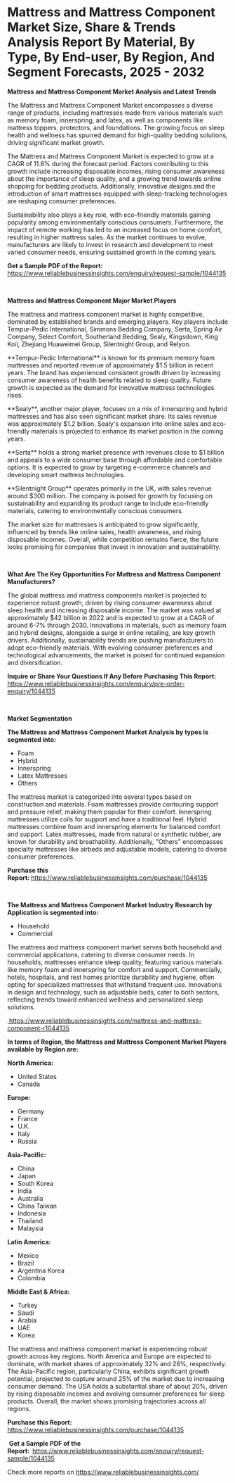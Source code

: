 <p><h1>Mattress and Mattress Component Market Size, Share & Trends Analysis Report By Material, By Type, By End-user, By Region, And Segment Forecasts, 2025 - 2032</h1></p><p><strong>Mattress and Mattress Component Market Analysis and Latest Trends</strong></p>
<p><p>The Mattress and Mattress Component Market encompasses a diverse range of products, including mattresses made from various materials such as memory foam, innerspring, and latex, as well as components like mattress toppers, protectors, and foundations. The growing focus on sleep health and wellness has spurred demand for high-quality bedding solutions, driving significant market growth. </p><p>The Mattress and Mattress Component Market is expected to grow at a CAGR of 11.8% during the forecast period. Factors contributing to this growth include increasing disposable incomes, rising consumer awareness about the importance of sleep quality, and a growing trend towards online shopping for bedding products. Additionally, innovative designs and the introduction of smart mattresses equipped with sleep-tracking technologies are reshaping consumer preferences. </p><p>Sustainability also plays a key role, with eco-friendly materials gaining popularity among environmentally conscious consumers. Furthermore, the impact of remote working has led to an increased focus on home comfort, resulting in higher mattress sales. As the market continues to evolve, manufacturers are likely to invest in research and development to meet varied consumer needs, ensuring sustained growth in the coming years.</p></p>
<p><strong>Get a Sample PDF of the Report:&nbsp;</strong> <a href="https://www.reliablebusinessinsights.com/enquiry/request-sample/1044135?utm_campaign=2330&utm_medium=2&utm_source=Github&utm_content=ia&utm_term=08022025&utm_id=mattress-and-mattress-component">https://www.reliablebusinessinsights.com/enquiry/request-sample/1044135</a></p>
<p>&nbsp;</p>
<p><strong>Mattress and Mattress Component Major Market Players</strong></p>
<p><p>The mattress and mattress component market is highly competitive, dominated by established brands and emerging players. Key players include Tempur-Pedic International, Simmons Bedding Company, Serta, Spring Air Company, Select Comfort, Southerland Bedding, Sealy, Kingsdown, King Koil, Zhejiang Huaweimei Group, Silentnight Group, and Relyon. </p><p>**Tempur-Pedic International** is known for its premium memory foam mattresses and reported revenue of approximately $1.5 billion in recent years. The brand has experienced consistent growth driven by increasing consumer awareness of health benefits related to sleep quality. Future growth is expected as the demand for innovative mattress technologies rises.</p><p>**Sealy**, another major player, focuses on a mix of innerspring and hybrid mattresses and has also seen significant market share. Its sales revenue was approximately $1.2 billion. Sealy's expansion into online sales and eco-friendly materials is projected to enhance its market position in the coming years. </p><p>**Serta** holds a strong market presence with revenues close to $1 billion and appeals to a wide consumer base through affordable and comfortable options. It is expected to grow by targeting e-commerce channels and developing smart mattress technologies.</p><p>**Silentnight Group** operates primarily in the UK, with sales revenue around $300 million. The company is poised for growth by focusing on sustainability and expanding its product range to include eco-friendly materials, catering to environmentally conscious consumers.</p><p>The market size for mattresses is anticipated to grow significantly, influenced by trends like online sales, health awareness, and rising disposable incomes. Overall, while competition remains fierce, the future looks promising for companies that invest in innovation and sustainability.</p></p>
<p>&nbsp;</p>
<p><strong>What Are The Key Opportunities For Mattress and Mattress Component Manufacturers?</strong></p>
<p><p>The global mattress and mattress components market is projected to experience robust growth, driven by rising consumer awareness about sleep health and increasing disposable income. The market was valued at approximately $42 billion in 2022 and is expected to grow at a CAGR of around 6-7% through 2030. Innovations in materials, such as memory foam and hybrid designs, alongside a surge in online retailing, are key growth drivers. Additionally, sustainability trends are pushing manufacturers to adopt eco-friendly materials. With evolving consumer preferences and technological advancements, the market is poised for continued expansion and diversification.</p></p>
<p><strong>Inquire or Share Your Questions If Any Before Purchasing This Report:</strong> <a href="https://www.reliablebusinessinsights.com/enquiry/pre-order-enquiry/1044135?utm_campaign=2330&utm_medium=2&utm_source=Github&utm_content=ia&utm_term=08022025&utm_id=mattress-and-mattress-component">https://www.reliablebusinessinsights.com/enquiry/pre-order-enquiry/1044135</a></p>
<p>&nbsp;</p>
<p><strong>Market Segmentation</strong></p>
<p><strong>The Mattress and Mattress Component Market Analysis by types is segmented into:</strong></p>
<p><ul><li>Foam</li><li>Hybrid</li><li>Innerspring</li><li>Latex Mattresses</li><li>Others</li></ul></p>
<p><p>The mattress market is categorized into several types based on construction and materials. Foam mattresses provide contouring support and pressure relief, making them popular for their comfort. Innerspring mattresses utilize coils for support and have a traditional feel. Hybrid mattresses combine foam and innerspring elements for balanced comfort and support. Latex mattresses, made from natural or synthetic rubber, are known for durability and breathability. Additionally, "Others" encompasses specialty mattresses like airbeds and adjustable models, catering to diverse consumer preferences.</p></p>
<p><strong>Purchase this Report:&nbsp;</strong><a href="https://www.reliablebusinessinsights.com/purchase/1044135?utm_campaign=2330&utm_medium=2&utm_source=Github&utm_content=ia&utm_term=08022025&utm_id=mattress-and-mattress-component">https://www.reliablebusinessinsights.com/purchase/1044135</a></p>
<p>&nbsp;</p>
<p><strong>The Mattress and Mattress Component Market Industry Research by Application is segmented into:</strong></p>
<p><ul><li>Household</li><li>Commercial</li></ul></p>
<p><p>The mattress and mattress component market serves both household and commercial applications, catering to diverse consumer needs. In households, mattresses enhance sleep quality, featuring various materials like memory foam and innerspring for comfort and support. Commercially, hotels, hospitals, and rest homes prioritize durability and hygiene, often opting for specialized mattresses that withstand frequent use. Innovations in design and technology, such as adjustable beds, cater to both sectors, reflecting trends toward enhanced wellness and personalized sleep solutions.</p></p>
<p><a href="https://www.reliablebusinessinsights.com/mattress-and-mattress-component-r1044135?utm_campaign=2330&utm_medium=2&utm_source=Github&utm_content=ia&utm_term=08022025&utm_id=mattress-and-mattress-component">&nbsp;https://www.reliablebusinessinsights.com/mattress-and-mattress-component-r1044135</a></p>
<p><strong>In terms of Region, the Mattress and Mattress Component Market Players available by Region are:</strong></p>
<p>
    <p> <strong> North America: </strong>
        <ul>
            <li>United States</li>
            <li>Canada</li>
        </ul>
        </p> 
    <p> <strong> Europe: </strong>
        <ul>
            <li>Germany</li>
            <li>France</li>
            <li>U.K.</li>
            <li>Italy</li>
            <li>Russia</li>
        </ul>
        </p> 
    <p> <strong> Asia-Pacific: </strong>
        <ul>
            <li>China</li>
            <li>Japan</li>
            <li>South Korea</li>
            <li>India</li>
            <li>Australia</li>
            <li>China Taiwan</li>
            <li>Indonesia</li>
            <li>Thailand</li>
            <li>Malaysia</li>
        </ul>
        </p> 
    <p> <strong> Latin America: </strong>
        <ul>
            <li>Mexico</li>
            <li>Brazil</li>
            <li>Argentina Korea</li>
            <li>Colombia</li>
        </ul>
        </p> 
    <p> <strong> Middle East & Africa: </strong>
        <ul>
            <li>Turkey</li>
            <li>Saudi</li>
            <li>Arabia</li>
            <li>UAE</li>
            <li>Korea</li>
        </ul>
    </p>
    </p>
<p><p>The mattress and mattress component market is experiencing robust growth across key regions. North America and Europe are expected to dominate, with market shares of approximately 32% and 28%, respectively. The Asia-Pacific region, particularly China, exhibits significant growth potential, projected to capture around 25% of the market due to increasing consumer demand. The USA holds a substantial share of about 20%, driven by rising disposable incomes and evolving consumer preferences for sleep products. Overall, the market shows promising trajectories across all regions.</p></p>
<p><strong>Purchase this Report: </strong><a href="https://www.reliablebusinessinsights.com/purchase/1044135?utm_campaign=2330&utm_medium=2&utm_source=Github&utm_content=ia&utm_term=08022025&utm_id=mattress-and-mattress-component">https://www.reliablebusinessinsights.com/purchase/1044135</a></p>
<p>&nbsp;<strong>Get a Sample PDF of the Report:&nbsp;&nbsp;</strong><a href="https://www.reliablebusinessinsights.com/enquiry/request-sample/1044135?utm_campaign=2330&utm_medium=2&utm_source=Github&utm_content=ia&utm_term=08022025&utm_id=mattress-and-mattress-component">https://www.reliablebusinessinsights.com/enquiry/request-sample/1044135</a></p>
<p><strong></strong></p>
<p>Check more reports on <a href="https://www.reliablebusinessinsights.com/?utm_campaign=2330&utm_medium=2&utm_source=Github&utm_content=ia&utm_term=08022025&utm_id=mattress-and-mattress-component">https://www.reliablebusinessinsights.com/</a></p>
